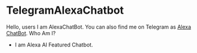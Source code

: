 # TelegramAlexaChatbot
Hello, users
I am AlexaChatBot. You can also find me on Telegram as [Alexa ChatBot](https://t.me/AlexaChatRoBot).
Who Am I?
- I am Alexa AI Featured Chatbot.
